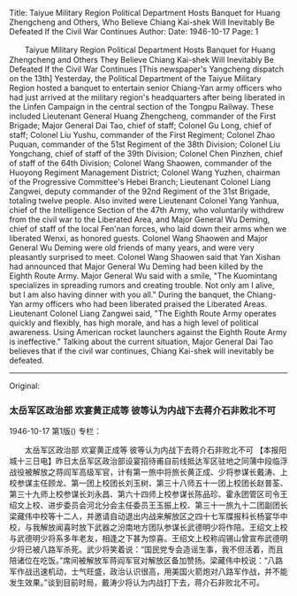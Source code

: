 Title: Taiyue Military Region Political Department Hosts Banquet for Huang Zhengcheng and Others, Who Believe Chiang Kai-shek Will Inevitably Be Defeated If the Civil War Continues
Author:
Date: 1946-10-17
Page: 1

　　Taiyue Military Region Political Department
    Hosts Banquet for Huang Zhengcheng and Others
    They Believe Chiang Kai-shek Will Inevitably Be Defeated If the Civil War Continues
    [This newspaper's Yangcheng dispatch on the 13th] Yesterday, the Political Department of the Taiyue Military Region hosted a banquet to entertain senior Chiang-Yan army officers who had just arrived at the military region's headquarters after being liberated in the Linfen Campaign in the central section of the Tongpu Railway. These included Lieutenant General Huang Zhengcheng, commander of the First Brigade; Major General Dai Tao, chief of staff; Colonel Gu Long, chief of staff; Colonel Liu Yushu, commander of the First Regiment; Colonel Zhao Puquan, commander of the 51st Regiment of the 38th Division; Colonel Liu Yongchang, chief of staff of the 39th Division; Colonel Chen Pinzhen, chief of staff of the 64th Division; Colonel Wang Shaowen, commander of the Huoyong Regiment Management District; Colonel Wang Yuzhen, chairman of the Progressive Committee's Hebei Branch; Lieutenant Colonel Liang Zangwei, deputy commander of the 92nd Regiment of the 31st Brigade, totaling twelve people. Also invited were Lieutenant Colonel Yang Yanhua, chief of the Intelligence Section of the 47th Army, who voluntarily withdrew from the civil war to the Liberated Area, and Major General Wu Deming, chief of staff of the local Fen'nan forces, who laid down their arms when we liberated Wenxi, as honored guests. Colonel Wang Shaowen and Major General Wu Deming were old friends of many years, and were very pleasantly surprised to meet. Colonel Wang Shaowen said that Yan Xishan had announced that Major General Wu Deming had been killed by the Eighth Route Army. Major General Wu said with a smile, "The Kuomintang specializes in spreading rumors and creating trouble. Not only am I alive, but I am also having dinner with you all." During the banquet, the Chiang-Yan army officers who had been liberated praised the Liberated Areas. Lieutenant Colonel Liang Zangwei said, "The Eighth Route Army operates quickly and flexibly, has high morale, and has a high level of political awareness. Using American rocket launchers against the Eighth Route Army is ineffective." Talking about the current situation, Major General Dai Tao believes that if the civil war continues, Chiang Kai-shek will inevitably be defeated.



<hr /> 

Original: 


### 太岳军区政治部  欢宴黄正成等  彼等认为内战下去蒋介石非败北不可

1946-10-17
第1版()
专栏：

　　太岳军区政治部
    欢宴黄正成等
    彼等认为内战下去蒋介石非败北不可
    【本报阳城十三日电】昨日太岳军区政治部设宴招待甫自前线抵达军区驻地之同蒲中段临浮战役被解放之蒋阎军高级军官，计有第一旅中将旅长黄正成、少将参谋长戴涛、上校参谋主任顾龙、第一团上校团长刘玉树、第三十八师五十一团上校团长赵普荃、第三十九师上校参谋长刘永昌、第六十四师上校参谋长陈品珍、霍永团管区司令王绍文上校、进步委员会河北分会主任委员王玉振上校、第三十一旅九十二团副团长梁藏伟中校等十二人，并邀请自动退出内战来解放区之四十七军牒报科长杨宴华中校，与我解放闻喜时放下武器之汾南地方团队参谋长武德明少将作陪。王绍文上校与武德明少将系多年老友，相逢之下甚为惊喜。王绍文上校称阎锡山曾宣布武德明少将已被八路军杀死。武少将笑着说：“国民党专会造谣生事，我不但活着，而且陪诸位在吃饭。”席间被解放军蒋阎军官对解放区备加赞扬。梁藏伟中校说：“八路军作战迅速机动，士气旺盛，政治认识很高，用美国火箭炮对八路军作战，并不能发生效果。”谈到目前时局，戴涛少将认为内战打下去，蒋介石非败北不可。

